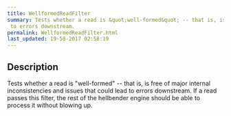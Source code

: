 ```yaml
---
title: WellformedReadFilter
summary: Tests whether a read is &quot;well-formed&quot; -- that is, is free of major internal inconsistencies and issues that could lead
 to errors downstream.
permalink: WellformedReadFilter.html
last_updated: 19-58-2017 02:58:19
---
```


## Description

Tests whether a read is &quot;well-formed&quot; -- that is, is free of major internal inconsistencies and issues that could lead
 to errors downstream. If a read passes this filter, the rest of the hellbender engine should be able to process it without
 blowing up.

